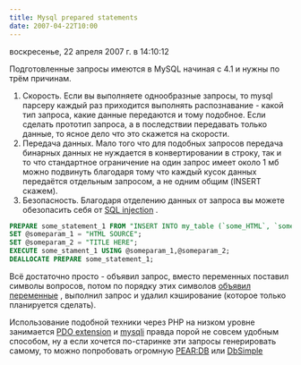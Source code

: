 ```yaml
---
title: Mysql prepared statements
date: 2007-04-22T10:00
---
```


воскресенье, 22 апреля 2007 г. в 14:10:12

Подготовленные запросы имеются в MySQL начиная с 4.1 и нужны по трём причинам.

1. Скорость. Если вы выполняете однообразные запросы, то mysql парсеру каждый раз приходится выполнять распознавание - какой тип запроса, какие данные передаются и тому подобное. Если сделать прототип запроса, а в последствии передавать только данные, то ясное дело что это скажется на скорости.
2. Передача данных. Мало того что для подобных запросов передача бинарных данных не нуждается в конвертировании в строку, так и то что стандартное ограничение на один запрос имеет около 1 мб можно подвинуть благодаря тому что каждый кусок данных передаётся отдельным запросом, а не одним общим (INSERT скажем).
3. Безопасность. Благодаря отделению данных от запроса вы можете обезопасить себя от [SQL injection](http://en.wikipedia.org/wiki/SQL_injection) .

```sql
PREPARE some_statement_1 FROM "INSERT INTO my_table (`some_HTML`, `some_title`) VALUES ('?','?')";  
SET @someparam_1 = "HTML SOURCE";  
SET @someparam_2 = "TITLE HERE";  
EXECUTE some_stament_1 USING @someparam_1,@someparam_2;  
DEALLOCATE PREPARE some_statement_1;
```

Всё достаточно просто - объявил запрос, вместо переменных поставил символы вопросов, потом по порядку этих символов [объявил переменные](http://dev.mysql.com/doc/refman/5.0/en/user-variables.html) , выполнил запрос и удалил кэширование (которое только планируется сделать).

Использование подобной техники через PHP на низком уровне занимается [PDO extension](http://ee.php.net/pdo) и [mysqli](http://ru.php.net/manual/en/function.mysqli-stmt-bind-param.php) правда порой не совсем удобным способом, ну а если хочется по-старинке эти запросы генерировать самому, то можно попробовать огромную [PEAR:DB](http://pear.php.net/package/DB) или [DbSimple](http://dklab.ru/lib/DbSimple/)